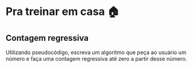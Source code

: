 # Pra treinar em casa 🏠

## Contagem regressiva

Utilizando pseudocódigo, escreva um algoritmo que peça ao usuário um número e faça uma contagem regressiva até zero a partir desse número.